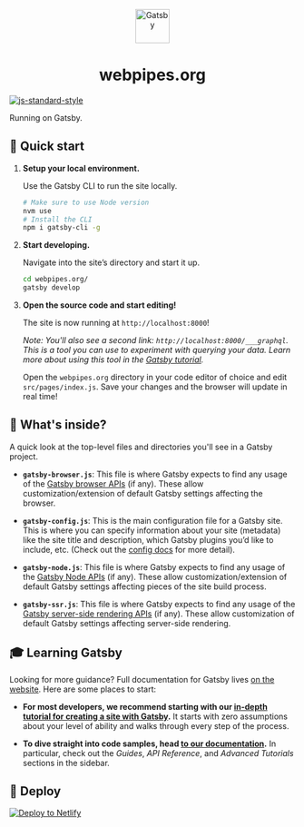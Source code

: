 <p align="center">
  <a href="https://webpipes.org">
    <img alt="Gatsby" src="https://webpipes.org/monogram.svg" width="60" />
  </a>
</p>
<h1 align="center">
  webpipes.org
</h1>

[![js-standard-style](https://cdn.rawgit.com/standard/standard/master/badge.svg)](http://standardjs.com)

Running on Gatsby.

## 🚀 Quick start

1.  **Setup your local environment.**

    Use the Gatsby CLI to run the site locally.

    ```sh
    # Make sure to use Node version
    nvm use
    # Install the CLI
    npm i gatsby-cli -g
    ```

1.  **Start developing.**

    Navigate into the site’s directory and start it up.

    ```sh
    cd webpipes.org/
    gatsby develop
    ```

1.  **Open the source code and start editing!**

    The site is now running at `http://localhost:8000`!

    _Note: You'll also see a second link: _`http://localhost:8000/___graphql`_.
    This is a tool you can use to experiment with querying your data. Learn more
    about using this tool in the
    [Gatsby tutorial](https://www.gatsbyjs.org/tutorial/part-five/#introducing-graphiql)._

    Open the `webpipes.org` directory in your code editor of choice and edit
    `src/pages/index.js`. Save your changes and the browser will update in real
    time!

## 🧐 What's inside?

A quick look at the top-level files and directories you'll see in a Gatsby
project.

- **`gatsby-browser.js`**: This file is where Gatsby expects to find any usage
  of the [Gatsby browser APIs](https://www.gatsbyjs.org/docs/browser-apis/) (if
  any). These allow customization/extension of default Gatsby settings affecting
  the browser.

- **`gatsby-config.js`**: This is the main configuration file for a Gatsby site.
  This is where you can specify information about your site (metadata) like the
  site title and description, which Gatsby plugins you’d like to include, etc.
  (Check out the [config docs](https://www.gatsbyjs.org/docs/gatsby-config/) for
  more detail).

- **`gatsby-node.js`**: This file is where Gatsby expects to find any usage of
  the [Gatsby Node APIs](https://www.gatsbyjs.org/docs/node-apis/) (if any).
  These allow customization/extension of default Gatsby settings affecting
  pieces of the site build process.

- **`gatsby-ssr.js`**: This file is where Gatsby expects to find any usage of
  the
  [Gatsby server-side rendering APIs](https://www.gatsbyjs.org/docs/ssr-apis/)
  (if any). These allow customization of default Gatsby settings affecting
  server-side rendering.

## 🎓 Learning Gatsby

Looking for more guidance? Full documentation for Gatsby lives
[on the website](https://www.gatsbyjs.org/). Here are some places to start:

- **For most developers, we recommend starting with our
  [in-depth tutorial for creating a site with Gatsby](https://www.gatsbyjs.org/tutorial/).**
  It starts with zero assumptions about your level of ability and walks through
  every step of the process.

- **To dive straight into code samples, head
  [to our documentation](https://www.gatsbyjs.org/docs/).** In particular, check
  out the _Guides_, _API Reference_, and _Advanced Tutorials_ sections in the
  sidebar.

## 💫 Deploy

[![Deploy to Netlify](https://www.netlify.com/img/deploy/button.svg)](https://app.netlify.com/start/deploy?repository=https://github.com/webpipes/webpipes.org)
